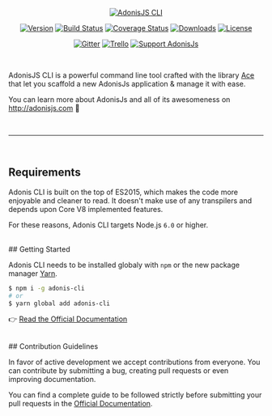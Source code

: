 <p align="center">
  <a href="http://adonisjs.com">
    <img src="https://cloud.githubusercontent.com/assets/2793951/21750744/947974f0-d5ba-11e6-8ec4-6e66b9465581.png" alt="AdonisJS CLI">
  </a>
</p>

<p align="center">
  <a href="https://www.npmjs.com/package/adonis-cli"><img src="https://img.shields.io/npm/v/adonis-cli.svg?style=flat-square" alt="Version"></a>
  <a href="https://travis-ci.org/adonisjs/adonis-cli"><img src="https://img.shields.io/travis/adonisjs/adonis-cli/master.svg?style=flat-square" alt="Build Status"></a>
  <a href="https://coveralls.io/github/adonisjs/adonis-cli?branch=master"><img src="https://img.shields.io/coveralls/adonisjs/adonis-cli/master.svg?style=flat-square" alt="Coverage Status"></a>
  <a href="https://www.npmjs.com/package/adonis-cli"><img src="https://img.shields.io/npm/dt/adonis-cli.svg?style=flat-square" alt="Downloads"></a>
  <a href="https://opensource.org/licenses/MIT"><img src="https://img.shields.io/npm/l/adonis-cli.svg?style=flat-square" alt="License"></a>
</p>

<p align="center">
  <a href="https://gitter.im/adonisjs/adonis-framework"><img src="https://img.shields.io/badge/gitter-join%20us-1DCE73.svg?style=flat-square" alt="Gitter"></a>
  <a href="https://trello.com/b/yzpqCgdl/adonis-for-humans"><img src="https://img.shields.io/badge/trello-roadmap-89609E.svg?style=flat-square" alt="Trello"></a>
  <a href="https://www.patreon.com/adonisframework"><img src="https://img.shields.io/badge/patreon-support%20AdonisJs-brightgreen.svg?style=flat-square" alt="Support AdonisJs"></a>
</p>

<br>

AdonisJS CLI is a powerful command line tool crafted with the library [Ace](https://github.com/adonisjs/ace) that let you scaffold a new AdonisJs application & manage it with ease.

You can learn more about AdonisJs and all of its awesomeness on http://adonisjs.com :rocket:

<br>
<hr>
<br>

## <a name="requirements"></a>Requirements

Adonis CLI is built on the top of ES2015, which makes the code more enjoyable and cleaner to read. It doesn't make use of any transpilers and depends upon Core V8 implemented features.

For these reasons, Adonis CLI targets Node.js `6.0` or higher.


<br>
## <a name="getting-started"></a>Getting Started

Adonis CLI needs to be installed globaly with `npm` or the new package manager [Yarn](https://yarnpkg.com/).

```bash
$ npm i -g adonis-cli
# or
$ yarn global add adonis-cli
```

:point_right: [Read the Official Documentation](http://adonisjs.com/docs/installation)

<br>
## <a name="contribution-guidelines"></a>Contribution Guidelines

In favor of active development we accept contributions from everyone. You can contribute by submitting a bug, creating pull requests or even improving documentation.

You can find a complete guide to be followed strictly before submitting your pull requests in the [Official Documentation](http://adonisjs.com/docs/contributing).
